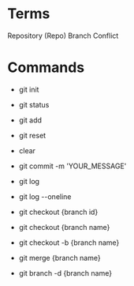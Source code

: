 # Terms

Repository (Repo)
Branch
Conflict

# Commands

- git init
- git status
- git add
- git reset
- clear

- git commit -m 'YOUR_MESSAGE'

- git log
- git log --oneline
- git checkout {branch id}
- git checkout {branch name}
- git checkout -b {branch name}

- git merge {branch name}
- git branch -d {branch name}